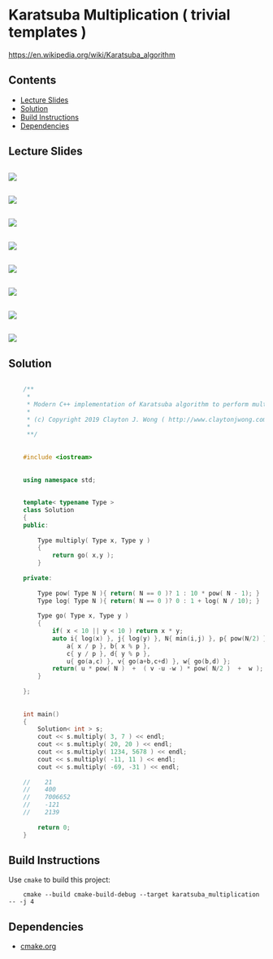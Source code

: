 # Karatsuba Multiplication ( trivial templates )
https://en.wikipedia.org/wiki/Karatsuba_algorithm

## Contents
* [Lecture Slides](#lecture-slides)
* [Solution](#solution)
* [Build Instructions](#build-instructions)
* [Dependencies](#dependencies)

## Lecture Slides
![](https://github.com/claytonjwong/Algorithms-Stanford/blob/master/course1/karatsuba_multiplication/documentation/mult_01.png)
---
![](https://github.com/claytonjwong/Algorithms-Stanford/blob/master/course1/karatsuba_multiplication/documentation/mult_02.png)
---
![](https://github.com/claytonjwong/Algorithms-Stanford/blob/master/course1/karatsuba_multiplication/documentation/mult_03.png)
---
![](https://github.com/claytonjwong/Algorithms-Stanford/blob/master/course1/karatsuba_multiplication/documentation/mult_04.png)
---
![](https://github.com/claytonjwong/Algorithms-Stanford/blob/master/course1/karatsuba_multiplication/documentation/mult_05.png)
---
![](https://github.com/claytonjwong/Algorithms-Stanford/blob/master/course1/karatsuba_multiplication/documentation/mult_06.png)
---
![](https://github.com/claytonjwong/Algorithms-Stanford/blob/master/course1/karatsuba_multiplication/documentation/mult_07.png)
---
![](https://github.com/claytonjwong/Algorithms-Stanford/blob/master/course1/karatsuba_multiplication/documentation/mult_08.png)
---

## Solution
```cpp

    /**
     *
     * Modern C++ implementation of Karatsuba algorithm to perform multiplication of two integers 
     *
     * (c) Copyright 2019 Clayton J. Wong ( http://www.claytonjwong.com )
     *
     **/
     
    
    #include <iostream>
    
    
    using namespace std;
    
    
    template< typename Type >
    class Solution
    {
    public:
    
        Type multiply( Type x, Type y )
        {
            return go( x,y );
        }
    
    private:
    
        Type pow( Type N ){ return( N == 0 )? 1 : 10 * pow( N - 1); }
        Type log( Type N ){ return( N == 0 )? 0 : 1 + log( N / 10); }
    
        Type go( Type x, Type y )
        {
            if( x < 10 || y < 10 ) return x * y;
            auto i{ log(x) }, j{ log(y) }, N{ min(i,j) }, p{ pow(N/2) }, // (p)ivot
                a{ x / p }, b{ x % p },
                c{ y / p }, d{ y % p },
                u{ go(a,c) }, v{ go(a+b,c+d) }, w{ go(b,d) };
            return( u * pow( N )  +  ( v -u -w ) * pow( N/2 )  +  w );
        }
    
    };
    
    
    int main()
    {
        Solution< int > s;
        cout << s.multiply( 3, 7 ) << endl;
        cout << s.multiply( 20, 20 ) << endl;
        cout << s.multiply( 1234, 5678 ) << endl;
        cout << s.multiply( -11, 11 ) << endl;
        cout << s.multiply( -69, -31 ) << endl;
    
    //    21
    //    400
    //    7006652
    //    -121
    //    2139
    
        return 0;
    }

```

## Build Instructions
Use ```cmake``` to build this project:

```
    cmake --build cmake-build-debug --target karatsuba_multiplication -- -j 4
```

## Dependencies
* [cmake.org](https://cmake.org)
